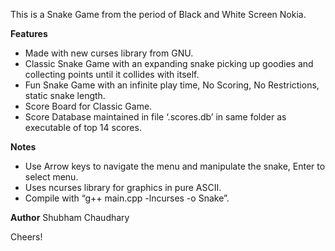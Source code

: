 This is a Snake Game from the period of Black and White Screen Nokia.

**Features**
* Made with new curses library from GNU.
* Classic Snake Game with an expanding snake picking up goodies and collecting points until it collides with itself.
* Fun Snake Game with an infinite play time, No Scoring, No Restrictions, static snake length.
* Score Board for Classic Game.
* Score Database maintained in file ‘.scores.db’ in same folder as executable of top 14 scores.

**Notes**
* Use Arrow keys to navigate the menu and manipulate the snake, Enter to select menu.
* Uses ncurses library for graphics in pure ASCII.
* Compile with “g++ main.cpp -lncurses -o Snake”.

**Author**
Shubham Chaudhary

Cheers!
